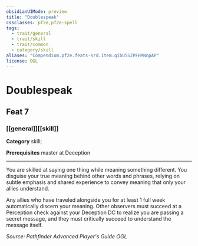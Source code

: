 ```yaml
---
obsidianUIMode: preview
title: "Doublespeak"
cssclasses: pf2e,pf2e-spell
tags:
  - trait/general
  - trait/skill
  - trait/common
  - category/skill
aliases: "Compendium.pf2e.feats-srd.Item.qibU5SZPFHMNnpAP"
license: OGL
---
```

# Doublespeak
## Feat 7
### [[general]][[skill]]

**Category** skill; 



**Prerequisites** master at Deception
* * *
You are skilled at saying one thing while meaning something different. You disguise your true meaning behind other words and phrases, relying on subtle emphasis and shared experience to convey meaning that only your allies understand.

Any allies who have traveled alongside you for at least 1 full week automatically discern your meaning. Other observers must succeed at a Perception check against your Deception DC to realize you are passing a secret message, and they must critically succeed to understand the message itself.

*Source: Pathfinder Advanced Player's Guide*
*OGL*